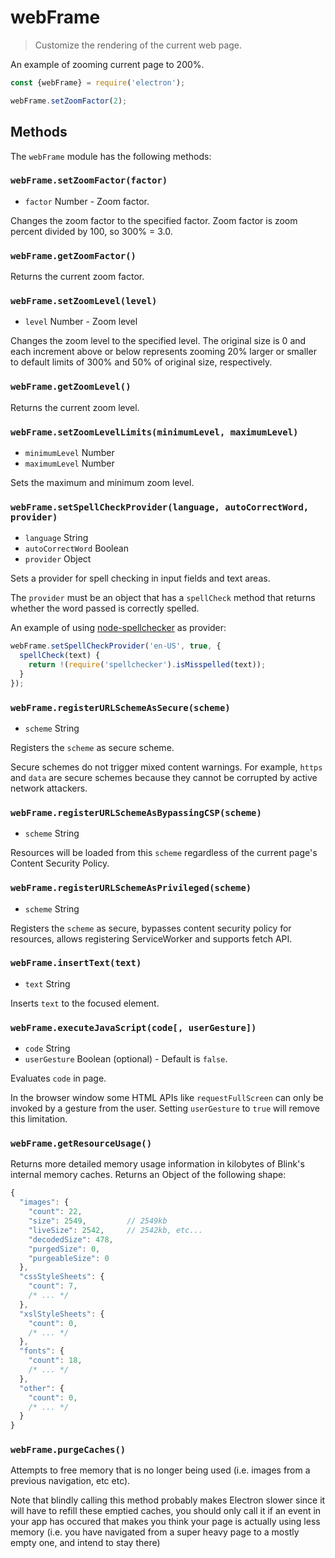 # webFrame

> Customize the rendering of the current web page.

An example of zooming current page to 200%.

```javascript
const {webFrame} = require('electron');

webFrame.setZoomFactor(2);
```

## Methods

The `webFrame` module has the following methods:

### `webFrame.setZoomFactor(factor)`

* `factor` Number - Zoom factor.

Changes the zoom factor to the specified factor. Zoom factor is
zoom percent divided by 100, so 300% = 3.0.

### `webFrame.getZoomFactor()`

Returns the current zoom factor.

### `webFrame.setZoomLevel(level)`

* `level` Number - Zoom level

Changes the zoom level to the specified level. The original size is 0 and each
increment above or below represents zooming 20% larger or smaller to default
limits of 300% and 50% of original size, respectively.

### `webFrame.getZoomLevel()`

Returns the current zoom level.

### `webFrame.setZoomLevelLimits(minimumLevel, maximumLevel)`

* `minimumLevel` Number
* `maximumLevel` Number

Sets the maximum and minimum zoom level.

### `webFrame.setSpellCheckProvider(language, autoCorrectWord, provider)`

* `language` String
* `autoCorrectWord` Boolean
* `provider` Object

Sets a provider for spell checking in input fields and text areas.

The `provider` must be an object that has a `spellCheck` method that returns
whether the word passed is correctly spelled.

An example of using [node-spellchecker][spellchecker] as provider:

```javascript
webFrame.setSpellCheckProvider('en-US', true, {
  spellCheck(text) {
    return !(require('spellchecker').isMisspelled(text));
  }
});
```

### `webFrame.registerURLSchemeAsSecure(scheme)`

* `scheme` String

Registers the `scheme` as secure scheme.

Secure schemes do not trigger mixed content warnings. For example, `https` and
`data` are secure schemes because they cannot be corrupted by active network
attackers.

### `webFrame.registerURLSchemeAsBypassingCSP(scheme)`

* `scheme` String

Resources will be loaded from this `scheme` regardless of the current page's
Content Security Policy.

### `webFrame.registerURLSchemeAsPrivileged(scheme)`

* `scheme` String

Registers the `scheme` as secure, bypasses content security policy for resources,
allows registering ServiceWorker and supports fetch API.

### `webFrame.insertText(text)`

* `text` String

Inserts `text` to the focused element.

### `webFrame.executeJavaScript(code[, userGesture])`

* `code` String
* `userGesture` Boolean (optional) - Default is `false`.

Evaluates `code` in page.

In the browser window some HTML APIs like `requestFullScreen` can only be
invoked by a gesture from the user. Setting `userGesture` to `true` will remove
this limitation.


### `webFrame.getResourceUsage()`

Returns more detailed memory usage information in kilobytes of Blink's internal
memory caches. Returns an Object of the following shape:

```js
{
  "images": {
    "count": 22,
    "size": 2549,         // 2549kb
    "liveSize": 2542,     // 2542kb, etc...
    "decodedSize": 478,
    "purgedSize": 0,
    "purgeableSize": 0
  },
  "cssStyleSheets": {
    "count": 7,
    /* ... */
  },
  "xslStyleSheets": {
    "count": 0,
    /* ... */
  },
  "fonts": {
    "count": 18,
    /* ... */
  },
  "other": {
    "count": 0,
    /* ... */
  }
}
```

### `webFrame.purgeCaches()`

Attempts to free memory that is no longer being used (i.e. images from a
previous navigation, etc etc).

Note that blindly calling this method probably makes Electron slower since it
will have to refill these emptied caches, you should only call it if an event
in your app has occured that makes you think your page is actually using less
memory (i.e. you have navigated from a super heavy page to a mostly empty one,
and intend to stay there)

[spellchecker]: https://github.com/atom/node-spellchecker
